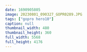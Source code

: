 ```yaml
---
date: 1690905805
image: 20230801_090327_GOPR0289.JPG
tags: ["gopro hero10"]
caption: null
thumbnail_width: 480
thumbnail_height: 360
full_width: 5568
full_height: 4176
---
```

